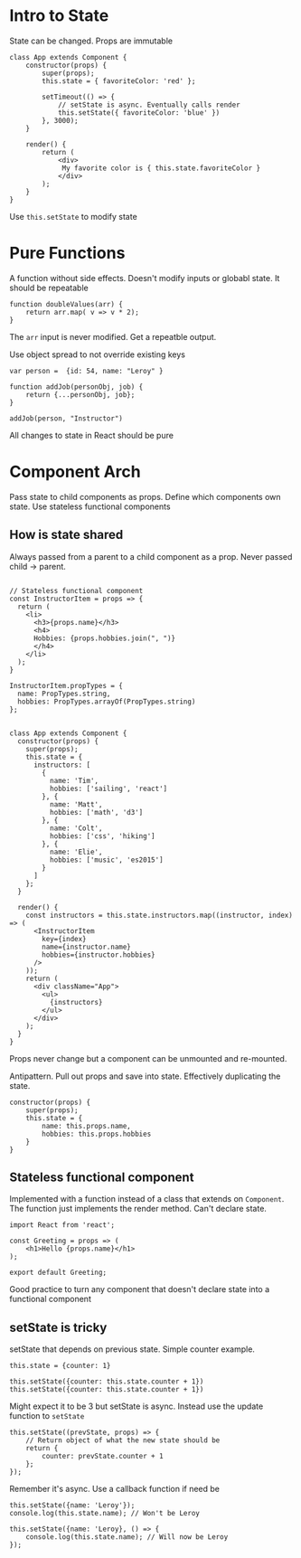 # Intro to State

State can be changed. Props are immutable

```
class App extends Component {
    constructor(props) {
        super(props);
        this.state = { favoriteColor: 'red' };

        setTimeout(() => {
            // setState is async. Eventually calls render
            this.setState({ favoriteColor: 'blue' })
        }, 3000);
    }

    render() {
        return (
            <div>
             My favorite color is { this.state.favoriteColor }
            </div>
        );
    }
}
```

Use `this.setState` to modify state

# Pure Functions

A function without side effects. Doesn't modify inputs or globabl state. It should be repeatable

```
function doubleValues(arr) {
    return arr.map( v => v * 2);
}
```

The `arr` input is never modified. Get a repeatble output.

Use object spread to not override existing keys

```
var person =  {id: 54, name: "Leroy" }

function addJob(personObj, job) {
    return {...personObj, job};
}

addJob(person, "Instructor")
```

All changes to state in React should be pure

# Component Arch

Pass state to child components as props.
Define which components own state.
Use stateless functional components


## How is state shared

Always passed from a parent to a child component as a prop. Never passed child -> parent.

```

// Stateless functional component
const InstructorItem = props => {
  return (
    <li>
      <h3>{props.name}</h3>
      <h4>
      Hobbies: {props.hobbies.join(", ")}
      </h4>
    </li>
  );
}

InstructorItem.propTypes = {
  name: PropTypes.string,
  hobbies: PropTypes.arrayOf(PropTypes.string)
};


class App extends Component {
  constructor(props) {
    super(props);
    this.state = {
      instructors: [
        {
          name: 'Tim',
          hobbies: ['sailing', 'react']
        }, {
          name: 'Matt',
          hobbies: ['math', 'd3']
        }, {
          name: 'Colt',
          hobbies: ['css', 'hiking']
        }, {
          name: 'Elie',
          hobbies: ['music', 'es2015']
        }
      ]
    };
  }
  
  render() {
    const instructors = this.state.instructors.map((instructor, index) => (
      <InstructorItem
        key={index}
        name={instructor.name}
        hobbies={instructor.hobbies}
      />
    ));
    return (
      <div className="App">
        <ul>
          {instructors}
        </ul>
      </div>
    );
  }
}
```

Props never change but a component can be unmounted and re-mounted.

Antipattern. Pull out props and save into state. Effectively duplicating the state.

```
constructor(props) {
    super(props);
    this.state = {
        name: this.props.name,
        hobbies: this.props.hobbies
    }
}
```

## Stateless functional component

Implemented with a function instead of a class that extends on `Component`. The function just implements the render method. Can't declare state.

```
import React from 'react';

const Greeting = props => (
    <h1>Hello {props.name}</h1>
);

export default Greeting;
```

Good practice to turn any component that doesn't declare state into a functional component

## setState is tricky

setState that depends on previous state. Simple counter example.

```
this.state = {counter: 1}

this.setState({counter: this.state.counter + 1})
this.setState({counter: this.state.counter + 1})
```

Might expect it to be 3 but setState is async. Instead use the update function to `setState`

```
this.setState((prevState, props) => {
    // Return object of what the new state should be
    return {
        counter: prevState.counter + 1
    };
});
```

Remember it's async. Use a callback function if need be

```
this.setState({name: 'Leroy'});
console.log(this.state.name); // Won't be Leroy

this.setState({name: 'Leroy}, () => {
    console.log(this.state.name); // Will now be Leroy
});
```